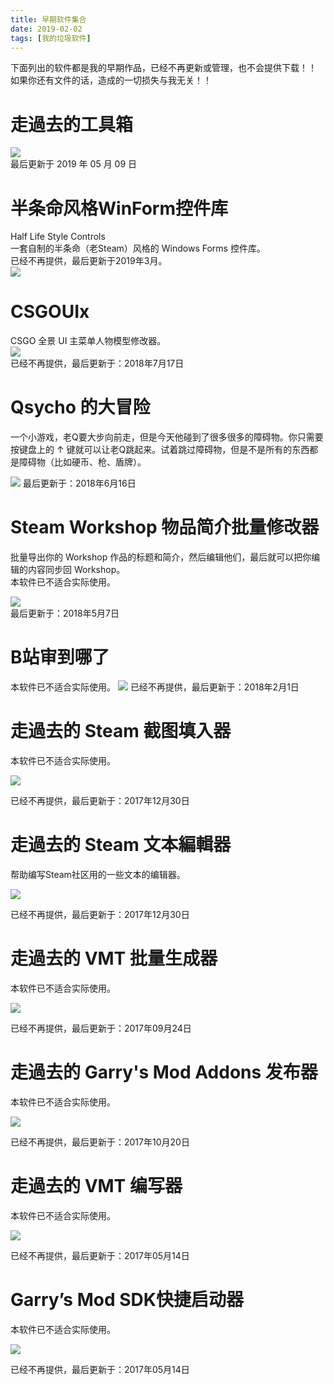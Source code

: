 ```yaml
---
title: 早期软件集合
date: 2019-02-02
tags: [我的垃圾软件]
---
```

下面列出的软件都是我的早期作品，已经不再更新或管理，也不会提供下载！！    
如果你还有文件的话，造成的一切损失与我无关！！   

# 走過去的工具箱
![](https://s2.ax1x.com/2020/01/08/lgKzS1.png)  
最后更新于 2019 年 05 月 09 日  

# 半条命风格WinForm控件库 
Half Life Style Controls  
一套自制的半条命（老Steam）风格的 Windows Forms 控件库。  
已经不再提供，最后更新于2019年3月。  
![](https://s2.ax1x.com/2019/02/13/k04AXT.gif)  

# CSGOUIx
CSGO 全景 UI 主菜单人物模型修改器。  
![](https://s1.ax1x.com/2018/07/16/PQ6Dc4.png)  
已经不再提供，最后更新于：2018年7月17日  

# Qsycho 的大冒险
一个小游戏，老Q要大步向前走，但是今天他碰到了很多很多的障碍物。你只需要按键盘上的 ↑ 键就可以让老Q跳起来。试着跳过障碍物，但是不是所有的东西都是障碍物（比如硬币、枪、盾牌）。

![](https://s1.ax1x.com/2018/06/13/CXVeun.png)
最后更新于：2018年6月16日  

# Steam Workshop 物品简介批量修改器
批量导出你的 Workshop 作品的标题和简介，然后编辑他们，最后就可以把你编辑的内容同步回 Workshop。  
本软件已不适合实际使用。

![](https://s1.ax1x.com/2018/05/06/CUUyvt.png)  
最后更新于：2018年5月7日  

# B站审到哪了
本软件已不适合实际使用。
![](https://s1.ax1x.com/2018/01/29/pz8I5d.jpg)
已经不再提供，最后更新于：2018年2月1日   

# 走過去的 Steam 截图填入器 
本软件已不适合实际使用。

![](https://s2.ax1x.com/2020/01/08/lgQuC9.png)

已经不再提供，最后更新于：2017年12月30日   

# 走過去的 Steam 文本編輯器
帮助编写Steam社区用的一些文本的编辑器。

![](https://s2.ax1x.com/2020/01/08/lgQQjx.png)

已经不再提供，最后更新于：2017年12月30日   

# 走過去的 VMT 批量生成器
本软件已不适合实际使用。

![](https://s1.ax1x.com/2018/01/12/p8zrCR.png)

已经不再提供，最后更新于：2017年09月24日

# 走過去的 Garry's Mod Addons 发布器
本软件已不适合实际使用。

![](https://s1.ax1x.com/2018/01/12/p8zNuT.png)

已经不再提供，最后更新于：2017年10月20日

# 走過去的 VMT 编写器
本软件已不适合实际使用。

![](https://ooo.0o0.ooo/2017/05/14/5917f78b23a0d.jpg)

已经不再提供，最后更新于：2017年05月14日

# Garry’s Mod SDK快捷启动器
本软件已不适合实际使用。

![](https://s2.ax1x.com/2019/02/03/kGtd2j.png)

已经不再提供，最后更新于：2017年05月14日
